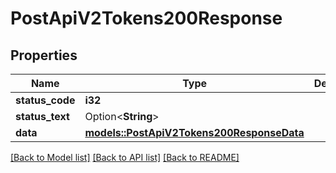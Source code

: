 # PostApiV2Tokens200Response

## Properties

Name | Type | Description | Notes
------------ | ------------- | ------------- | -------------
**status_code** | **i32** |  | 
**status_text** | Option<**String**> |  | [optional]
**data** | [**models::PostApiV2Tokens200ResponseData**](post_api_v2_tokens_200_response_data.md) |  | 

[[Back to Model list]](../README.md#documentation-for-models) [[Back to API list]](../README.md#documentation-for-api-endpoints) [[Back to README]](../README.md)


